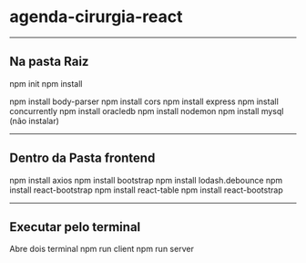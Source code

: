 # agenda-cirurgia-react


**********************************************
## Na pasta Raiz
npm init
npm install

npm install body-parser
npm install cors
npm install express
npm install concurrently
npm install oracledb
npm install nodemon
npm install mysql (não instalar)

**********************************************

## Dentro da Pasta frontend
npm install axios
npm install bootstrap
npm install lodash.debounce
npm install react-bootstrap
npm install react-table
npm install react-bootstrap


**********************************************

## Executar pelo terminal
Abre dois terminal
npm run client
npm run server

